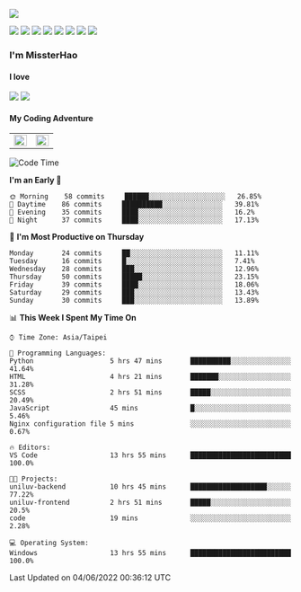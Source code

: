 ![](https://komarev.com/ghpvc/?username=MissterHao&color=ff69b4)

[![](https://img.shields.io/badge/Amazon%20AWS-%23232F3E?logo=amazon-aws&logoColor=white&style=for-the-badge)](https://aws.amazon.com/)
[![](https://img.shields.io/badge/Python-3776AB?style=for-the-badge&logo=python&logoColor=white)](https://www.djangoproject.com/)
[![](https://img.shields.io/badge/Django-092E20?style=for-the-badge&logo=django&logoColor=white)](https://www.python.org/)
[![](https://img.shields.io/badge/Flask-000000?style=for-the-badge&logo=flask&logoColor=white)](https://flask.palletsprojects.com/en/2.1.x/)
[![](https://img.shields.io/badge/go-%2300ADD8.svg?&style=for-the-badge&logo=go&logoColor=white)](https://golang.org/)
[![](https://img.shields.io/badge/javascript-%23F7DF1E.svg?&style=for-the-badge&logo=javascript&logoColor=black)](https://www.javascript.com/)
[![](https://img.shields.io/badge/mysql-%234479A1.svg?&style=for-the-badge&logo=mysql&logoColor=white)](https://www.mysql.com/)
[![](https://img.shields.io/badge/docker-%232496ED.svg?&style=for-the-badge&logo=docker&logoColor=white)](https://www.docker.com/)

### I'm MissterHao

#### I love  
![](https://img.shields.io/badge/Netflix-E50914?style=for-the-badge&logo=netflix&logoColor=white)
![](https://img.shields.io/badge/YouTube-FF0000?style=for-the-badge&logo=youtube&logoColor=white)

#### My Coding Adventure
<!-- Readme stats -->
<!-- https://github.com/anuraghazra/github-readme-stats -->
<table>
<tr>
    <td valign="top" width="50%">
    <img src="https://github-readme-stats.vercel.app/api?username=MissterHao&hide_border=true&show_icons=true&locale=en" align="left" style="width: 100%" />
    </td>
    <td valign="top" width="50%">
    <img src="https://github-readme-stats.vercel.app/api/top-langs?username=MissterHao&hide_border=true&show_icons=true&locale=en&layout=compact" align="left" style="width: 100%" />
    </td>
</tr>
</table>  


<!--START_SECTION:waka-->
![Code Time](http://img.shields.io/badge/Code%20Time-314%20hrs%2020%20mins-blue)

**I'm an Early 🐤** 

```text
🌞 Morning    58 commits     ██████░░░░░░░░░░░░░░░░░░░   26.85% 
🌆 Daytime    86 commits     ██████████░░░░░░░░░░░░░░░   39.81% 
🌃 Evening    35 commits     ████░░░░░░░░░░░░░░░░░░░░░   16.2% 
🌙 Night      37 commits     ████░░░░░░░░░░░░░░░░░░░░░   17.13%

```
📅 **I'm Most Productive on Thursday** 

```text
Monday       24 commits     ██░░░░░░░░░░░░░░░░░░░░░░░   11.11% 
Tuesday      16 commits     █░░░░░░░░░░░░░░░░░░░░░░░░   7.41% 
Wednesday    28 commits     ███░░░░░░░░░░░░░░░░░░░░░░   12.96% 
Thursday     50 commits     █████░░░░░░░░░░░░░░░░░░░░   23.15% 
Friday       39 commits     ████░░░░░░░░░░░░░░░░░░░░░   18.06% 
Saturday     29 commits     ███░░░░░░░░░░░░░░░░░░░░░░   13.43% 
Sunday       30 commits     ███░░░░░░░░░░░░░░░░░░░░░░   13.89%

```


📊 **This Week I Spent My Time On** 

```text
⌚︎ Time Zone: Asia/Taipei

💬 Programming Languages: 
Python                   5 hrs 47 mins       ██████████░░░░░░░░░░░░░░░   41.64% 
HTML                     4 hrs 21 mins       ███████░░░░░░░░░░░░░░░░░░   31.28% 
SCSS                     2 hrs 51 mins       █████░░░░░░░░░░░░░░░░░░░░   20.49% 
JavaScript               45 mins             █░░░░░░░░░░░░░░░░░░░░░░░░   5.46% 
Nginx configuration file 5 mins              ░░░░░░░░░░░░░░░░░░░░░░░░░   0.67%

🔥 Editors: 
VS Code                  13 hrs 55 mins      █████████████████████████   100.0%

🐱‍💻 Projects: 
uniluv-backend           10 hrs 45 mins      ███████████████████░░░░░░   77.22% 
uniluv-frontend          2 hrs 51 mins       █████░░░░░░░░░░░░░░░░░░░░   20.5% 
code                     19 mins             ░░░░░░░░░░░░░░░░░░░░░░░░░   2.28%

💻 Operating System: 
Windows                  13 hrs 55 mins      █████████████████████████   100.0%

```


 Last Updated on 04/06/2022 00:36:12 UTC
<!--END_SECTION:waka-->

<!--
**MissterHao/MissterHao** is a ✨ _special_ ✨ repository because its `README.md` (this file) appears on your GitHub profile.

Here are some ideas to get you started:

- 🔭 I’m currently working on ...
- 🌱 I’m currently learning ...
- 👯 I’m looking to collaborate on ...
- 🤔 I’m looking for help with ...
- 💬 Ask me about ...
- 📫 How to reach me: ...
- 😄 Pronouns: ...
- ⚡ Fun fact: ...
-->
